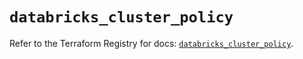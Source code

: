 # `databricks_cluster_policy`

Refer to the Terraform Registry for docs: [`databricks_cluster_policy`](https://registry.terraform.io/providers/databricks/databricks/1.67.0/docs/resources/cluster_policy).
